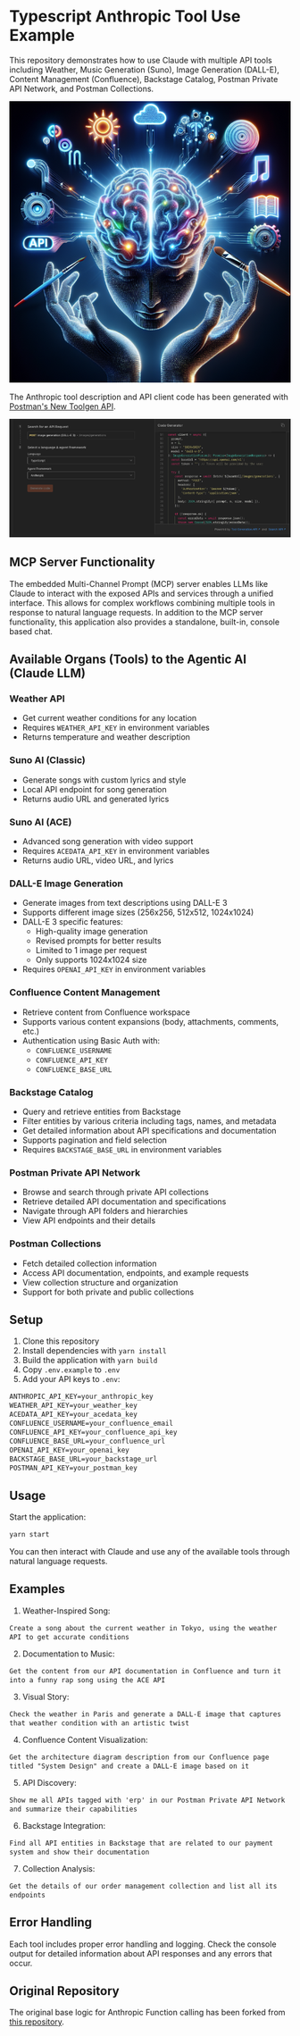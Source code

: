 # Typescript Anthropic Tool Use Example

This repository demonstrates how to use Claude with multiple API tools including Weather, Music Generation (Suno), Image Generation (DALL-E), Content Management (Confluence), Backstage Catalog, Postman Private API Network, and Postman Collections.

![LLM with API Tools Architecture](llm-with-api-tools.png)

The Anthropic tool description and API client code has been generated with [Postman's New Toolgen API](https://www.postman.com/explore/toolgen).

![Postman Toolgen DALL-E Example](postman-toolgen-dall-e.png)

## MCP Server Functionality

The embedded Multi-Channel Prompt (MCP) server enables LLMs like Claude to interact with the exposed APIs and services through a unified interface. This allows for complex workflows combining multiple tools in response to natural language requests. In addition to the MCP server functionality, this application also provides a standalone, built-in, console based chat.

## Available Organs (Tools) to the Agentic AI (Claude LLM)

### Weather API
- Get current weather conditions for any location
- Requires `WEATHER_API_KEY` in environment variables
- Returns temperature and weather description

### Suno AI (Classic)
- Generate songs with custom lyrics and style
- Local API endpoint for song generation
- Returns audio URL and generated lyrics

### Suno AI (ACE)
- Advanced song generation with video support
- Requires `ACEDATA_API_KEY` in environment variables
- Returns audio URL, video URL, and lyrics

### DALL-E Image Generation
- Generate images from text descriptions using DALL-E 3
- Supports different image sizes (256x256, 512x512, 1024x1024)
- DALL-E 3 specific features:
  - High-quality image generation
  - Revised prompts for better results
  - Limited to 1 image per request
  - Only supports 1024x1024 size
- Requires `OPENAI_API_KEY` in environment variables

### Confluence Content Management
- Retrieve content from Confluence workspace
- Supports various content expansions (body, attachments, comments, etc.)
- Authentication using Basic Auth with:
  - `CONFLUENCE_USERNAME`
  - `CONFLUENCE_API_KEY`
  - `CONFLUENCE_BASE_URL`

### Backstage Catalog
- Query and retrieve entities from Backstage
- Filter entities by various criteria including tags, names, and metadata
- Get detailed information about API specifications and documentation
- Supports pagination and field selection
- Requires `BACKSTAGE_BASE_URL` in environment variables

### Postman Private API Network
- Browse and search through private API collections
- Retrieve detailed API documentation and specifications
- Navigate through API folders and hierarchies
- View API endpoints and their details

### Postman Collections
- Fetch detailed collection information
- Access API documentation, endpoints, and example requests
- View collection structure and organization
- Support for both private and public collections

## Setup

1. Clone this repository
2. Install dependencies with `yarn install`
3. Build the application with `yarn build`
4. Copy `.env.example` to `.env`
5. Add your API keys to `.env`:
```env
ANTHROPIC_API_KEY=your_anthropic_key
WEATHER_API_KEY=your_weather_key
ACEDATA_API_KEY=your_acedata_key
CONFLUENCE_USERNAME=your_confluence_email
CONFLUENCE_API_KEY=your_confluence_api_key
CONFLUENCE_BASE_URL=your_confluence_url
OPENAI_API_KEY=your_openai_key
BACKSTAGE_BASE_URL=your_backstage_url
POSTMAN_API_KEY=your_postman_key
```

## Usage

Start the application:
```bash
yarn start
```

You can then interact with Claude and use any of the available tools through natural language requests.

## Examples

1. Weather-Inspired Song:
```
Create a song about the current weather in Tokyo, using the weather API to get accurate conditions
```

2. Documentation to Music:
```
Get the content from our API documentation in Confluence and turn it into a funny rap song using the ACE API
```

3. Visual Story:
```
Check the weather in Paris and generate a DALL-E image that captures that weather condition with an artistic twist
```

4. Confluence Content Visualization:
```
Get the architecture diagram description from our Confluence page titled "System Design" and create a DALL-E image based on it
```

5. API Discovery:
```
Show me all APIs tagged with 'erp' in our Postman Private API Network and summarize their capabilities
```

6. Backstage Integration:
```
Find all API entities in Backstage that are related to our payment system and show their documentation
```

7. Collection Analysis:
```
Get the details of our order management collection and list all its endpoints
```

## Error Handling

Each tool includes proper error handling and logging. Check the console output for detailed information about API responses and any errors that occur.

## Original Repository

The original base logic for Anthropic Function calling has been forked from [this repository](https://github.com/codewithpassion/typescript-anthropic-tool-use-example).